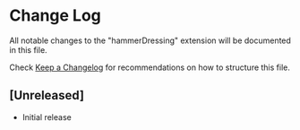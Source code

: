 # Change Log

All notable changes to the "hammerDressing" extension will be documented in this file.

Check [Keep a Changelog](http://keepachangelog.com/) for recommendations on how to structure this file.

## [Unreleased]

- Initial release
